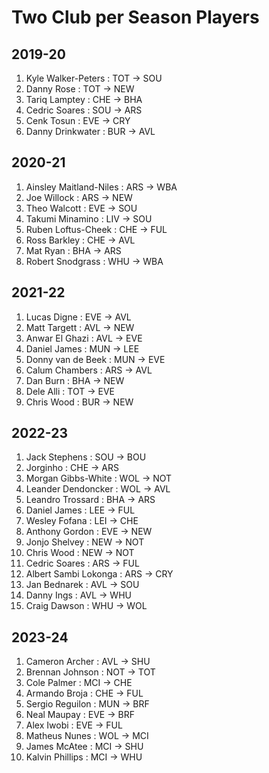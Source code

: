 # Two Club per Season Players
## 2019-20
1. Kyle Walker-Peters : TOT -> SOU
2. Danny Rose : TOT -> NEW
3. Tariq Lamptey : CHE -> BHA
4. Cedric Soares : SOU -> ARS
5. Cenk Tosun : EVE -> CRY
6. Danny Drinkwater : BUR -> AVL

## 2020-21
1. Ainsley Maitland-Niles : ARS -> WBA
2. Joe Willock : ARS -> NEW
3. Theo Walcott : EVE -> SOU
4. Takumi Minamino : LIV -> SOU
5. Ruben Loftus-Cheek : CHE -> FUL
6. Ross Barkley : CHE -> AVL
7. Mat Ryan : BHA -> ARS
8. Robert Snodgrass : WHU -> WBA

## 2021-22
1. Lucas Digne : EVE -> AVL
2. Matt Targett : AVL -> NEW
3. Anwar El Ghazi : AVL -> EVE
4. Daniel James : MUN -> LEE
5. Donny van de Beek : MUN -> EVE
6. Calum Chambers : ARS -> AVL
7. Dan Burn : BHA -> NEW
8. Dele Alli : TOT -> EVE
9. Chris Wood : BUR -> NEW

## 2022-23
1. Jack Stephens : SOU -> BOU
2. Jorginho : CHE -> ARS
3. Morgan Gibbs-White : WOL -> NOT
4. Leander Dendoncker : WOL -> AVL
5. Leandro Trossard : BHA -> ARS
6. Daniel James : LEE -> FUL
7. Wesley Fofana : LEI -> CHE
8. Anthony Gordon : EVE -> NEW
9. Jonjo Shelvey : NEW -> NOT
10. Chris Wood : NEW -> NOT
11. Cedric Soares : ARS -> FUL
12. Albert Sambi Lokonga : ARS -> CRY
13. Jan Bednarek : AVL -> SOU
14. Danny Ings : AVL -> WHU
15. Craig Dawson : WHU -> WOL

## 2023-24
1. Cameron Archer : AVL -> SHU
2. Brennan Johnson : NOT -> TOT
3. Cole Palmer : MCI -> CHE
4. Armando Broja : CHE -> FUL
5. Sergio Reguilon : MUN -> BRF
6. Neal Maupay : EVE -> BRF
7. Alex Iwobi : EVE -> FUL
8. Matheus Nunes : WOL -> MCI
9. James McAtee : MCI -> SHU
10. Kalvin Phillips : MCI -> WHU
